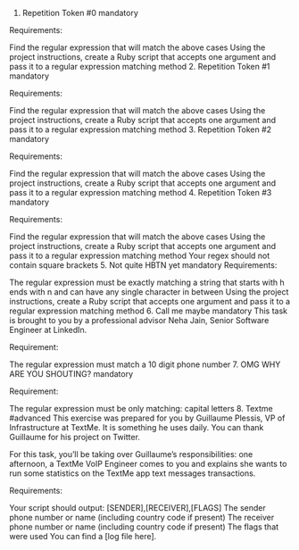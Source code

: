 1. Repetition Token #0
mandatory


Requirements:

Find the regular expression that will match the above cases
Using the project instructions, create a Ruby script that accepts one argument and pass it to a regular expression matching method
2. Repetition Token #1
mandatory


Requirements:

Find the regular expression that will match the above cases
Using the project instructions, create a Ruby script that accepts one argument and pass it to a regular expression matching method
3. Repetition Token #2
mandatory


Requirements:

Find the regular expression that will match the above cases
Using the project instructions, create a Ruby script that accepts one argument and pass it to a regular expression matching method
4. Repetition Token #3
mandatory


Requirements:

Find the regular expression that will match the above cases
Using the project instructions, create a Ruby script that accepts one argument and pass it to a regular expression matching method
Your regex should not contain square brackets
5. Not quite HBTN yet
mandatory
Requirements:

The regular expression must be exactly matching a string that starts with h ends with n and can have any single character in between
Using the project instructions, create a Ruby script that accepts one argument and pass it to a regular expression matching method
6. Call me maybe
mandatory
This task is brought to you by a professional advisor Neha Jain, Senior Software Engineer at LinkedIn.

Requirement:

The regular expression must match a 10 digit phone number
7. OMG WHY ARE YOU SHOUTING?
mandatory


Requirement:

The regular expression must be only matching: capital letters
8. Textme
#advanced
This exercise was prepared for you by Guillaume Plessis, VP of Infrastructure at TextMe. It is something he uses daily. You can thank Guillaume for his project on Twitter.

For this task, you’ll be taking over Guillaume’s responsibilities: one afternoon, a TextMe VoIP Engineer comes to you and explains she wants to run some statistics on the TextMe app text messages transactions.

Requirements:

Your script should output: [SENDER],[RECEIVER],[FLAGS]
The sender phone number or name (including country code if present)
The receiver phone number or name (including country code if present)
The flags that were used
You can find a [log file here].

